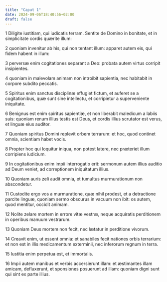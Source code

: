 ```yaml
---
title: "Caput 1"
date: 2024-09-06T18:40:56+02:00
draft: false
---
```




1 Diligite iustitiam, qui iudicatis terram. Sentite de Domino in bonitate, et in simplicitate cordis quærite illum:

2 quoniam invenitur ab his, qui non tentant illum: apparet autem eis, qui fidem habent in illum:

3 perversæ enim cogitationes separant a Deo: probata autem virtus corripit insipientes.

4 quoniam in malevolam animam non introibit sapientia, nec habitabit in corpore subdito peccatis.

5 Spiritus enim sanctus disciplinæ effugiet fictum, et auferet se a cogitationibus, quæ sunt sine intellectu, et corripietur a superveniente iniquitate.

6 Benignus est enim spiritus sapientiæ, et non liberabit maledicum a labiis suis: quoniam renum illius testis est Deus, et cordis illius scrutator est verus, et linguæ eius auditor.

7 Quoniam spiritus Domini replevit orbem terrarum: et hoc, quod continet omnia, scientiam habet vocis.

8 Propter hoc qui loquitur iniqua, non potest latere, nec præteriet illum corripiens iudicium.

9 In cogitationibus enim impii interrogatio erit: sermonum autem illius auditio ad Deum veniet, ad correptionem iniquitatum illius.

10 Quoniam auris zeli audit omnia, et tumultus murmurationum non abscondetur.

11 Custodite ergo vos a murmuratione, quæ nihil prodest, et a detractione parcite linguæ, quoniam sermo obscurus in vacuum non ibit: os autem, quod mentitur, occidit animam.

12 Nolite zelare mortem in errore vitæ vestræ, neque acquiratis perditionem in operibus manuum vestrarum.

13 Quoniam Deus mortem non fecit, nec lætatur in perditione vivorum.

14 Creavit enim, ut essent omnia: et sanabiles fecit nationes orbis terrarium: et non est in illis medicamentum exterminii, nec inferorum regnum in terra.

15 Iustitia enim perpetua est, et immortalis.

16 Impii autem manibus et verbis accersierunt illam: et æstimantes illam amicam, defluxerunt, et sponsiones posuerunt ad illam: quoniam digni sunt qui sint ex parte illius.


